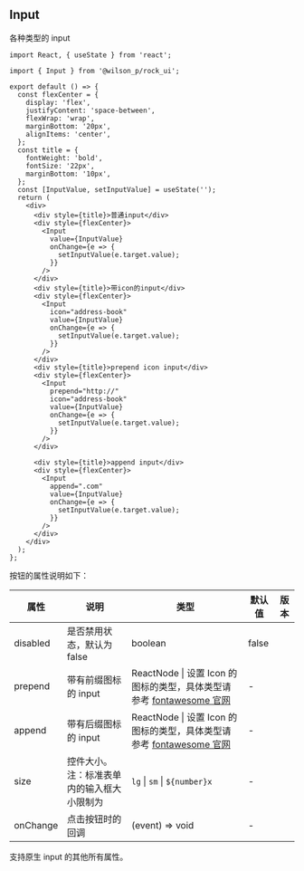 ## Input

各种类型的 input

```tsx
import React, { useState } from 'react';

import { Input } from '@wilson_p/rock_ui';

export default () => {
  const flexCenter = {
    display: 'flex',
    justifyContent: 'space-between',
    flexWrap: 'wrap',
    marginBottom: '20px',
    alignItems: 'center',
  };
  const title = {
    fontWeight: 'bold',
    fontSize: '22px',
    marginBottom: '10px',
  };
  const [InputValue, setInputValue] = useState('');
  return (
    <div>
      <div style={title}>普通input</div>
      <div style={flexCenter}>
        <Input
          value={InputValue}
          onChange={e => {
            setInputValue(e.target.value);
          }}
        />
      </div>
      <div style={title}>带icon的input</div>
      <div style={flexCenter}>
        <Input
          icon="address-book"
          value={InputValue}
          onChange={e => {
            setInputValue(e.target.value);
          }}
        />
      </div>
      <div style={title}>prepend icon input</div>
      <div style={flexCenter}>
        <Input
          prepend="http://"
          icon="address-book"
          value={InputValue}
          onChange={e => {
            setInputValue(e.target.value);
          }}
        />
      </div>

      <div style={title}>append input</div>
      <div style={flexCenter}>
        <Input
          append=".com"
          value={InputValue}
          onChange={e => {
            setInputValue(e.target.value);
          }}
        />
      </div>
    </div>
  );
};
```

按钮的属性说明如下：

| 属性     | 说明                                       | 类型                                                                                                      | 默认值 | 版本 |
| -------- | ------------------------------------------ | --------------------------------------------------------------------------------------------------------- | ------ | ---- |
| disabled | 是否禁用状态，默认为 false                 | boolean                                                                                                   | false  |      |
| prepend  | 带有前缀图标的 input                       | ReactNode \| 设置 Icon 的图标的类型，具体类型请参考 [fontawesome 官网](https://fontawesome.dashgame.com/) | -      |      |
| append   | 带有后缀图标的 input                       | ReactNode \| 设置 Icon 的图标的类型，具体类型请参考 [fontawesome 官网](https://fontawesome.dashgame.com/) | -      |      |
| size     | 控件大小。注：标准表单内的输入框大小限制为 | `lg` \| `sm` \| `${number}x`                                                                              | -      |      |
| onChange | 点击按钮时的回调                           | (event) => void                                                                                           | -      |      |

支持原生 input 的其他所有属性。
